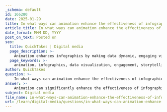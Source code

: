 ```yaml
---
_schema: default
id: 166280
date: 2025-01-29
title: In what ways can animation enhance the effectiveness of infographics?
article_title: In what ways can animation enhance the effectiveness of infographics?
date_format: MMM DD, YYYY
post_on_text: Posted on
seo:
  title: QuickTakes | Digital media
  page_description: >-
    Animation enhances infographics by making data dynamic, engaging viewers, simplifying complex ideas, providing storytelling elements, increasing visual appeal, facilitating comparisons among datasets, and reducing cognitive load for better understanding of information.
  page_keywords: >-
    animation, infographics, data visualization, engagement, storytelling, complex concepts, visual appeal, cognitive load, dynamic representation, audience retention
author: QuickTakes
question: >-
    In what ways can animation enhance the effectiveness of infographics?
answer: >-
    Animation can significantly enhance the effectiveness of infographics in several ways:\n\n1. **Dynamic Representation of Data**: Animated infographics can illustrate changes over time, making it easier for viewers to understand trends and patterns. For instance, a moving graph can show how data evolves, such as population growth or climate change, which static images may fail to convey effectively.\n\n2. **Engagement and Attention**: Animation captures the viewer's attention more effectively than static images. The movement can draw the eye and keep the audience engaged, encouraging them to absorb the information presented. This is particularly useful in environments where viewers may be distracted or have limited attention spans.\n\n3. **Simplification of Complex Concepts**: Some ideas are inherently complex and can be difficult to understand through static visuals alone. Animation can break down these concepts into digestible parts, guiding the viewer through the information step-by-step. For example, an animated infographic explaining a scientific process can visually demonstrate each stage, making it easier to follow.\n\n4. **Enhanced Storytelling**: Animation allows for a narrative structure that can guide viewers through the information in a logical sequence. This storytelling aspect can help contextualize data, making it more relatable and memorable. By combining visuals with narration or sound effects, the message can be reinforced, enhancing comprehension.\n\n5. **Visual Appeal**: Animated infographics can incorporate vibrant colors, transitions, and effects that enhance visual aesthetics. This can make the information more appealing and enjoyable to consume, which can lead to better retention of the material.\n\n6. **Facilitating Comparisons**: Animation can effectively highlight differences and similarities between datasets. For example, an animated comparison of two different datasets can show how they relate to each other over time, making it easier for viewers to draw conclusions.\n\n7. **Reduction of Cognitive Load**: By guiding viewers through the information in a structured manner, animation can help minimize cognitive load. This means that viewers can focus on understanding the content without being overwhelmed by too much information presented at once.\n\nIn summary, animation can transform infographics from static representations into dynamic tools that enhance understanding, engagement, and retention of information. By leveraging movement and storytelling, animated infographics can effectively communicate complex data and ideas in a more accessible and appealing way.
subject: Digital media
file_name: in-what-ways-can-animation-enhance-the-effectiveness-of-infographics.md
url: /learn/digital-media/questions/in-what-ways-can-animation-enhance-the-effectiveness-of-infographics
---
```


&nbsp;